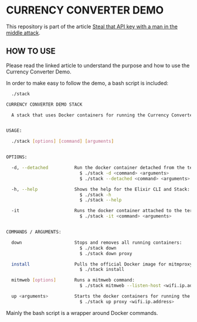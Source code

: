 # CURRENCY CONVERTER DEMO

This repository is part of the article [Steal that API key with a man in the middle attack](https://blog.approov.io/steal-that-api-key-with-a-man-in-the-middle-attack).


## HOW TO USE

Please read the linked article to understand the purpose and how to use the
Currency Converter Demo.

In order to make easy to follow the demo, a bash script is included:

```bash
  ./stack

CURRENCY CONVERTER DEMO STACK

  A stack that uses Docker containers for running the Currency Converter Demo.


USAGE:

  ./stack [options] [command] [arguments]


OPTIONS:

  -d, --detached          Run the docker container detached from the terminal:
                            $ ./stack -d <command> <arguments>
                            $ ./stack --detached <command> <arguments>

  -h, --help              Shows the help for the Elixir CLI and Stack:
                            $ ./stack -h
                            $ ./stack --help

  -it                     Runs the docker container attached to the terminal:
                            $ ./stack -it <command> <arguments>


COMMANDS / ARGUMENTS:

  down                    Stops and removes all running containers:
                            $ ./stack down
                            $ ./stack down proxy

  install                 Pulls the official Docker image for mitmproxy:
                            $ ./stack install

  mitmweb [options]       Runs a mitmweb command:
                            $ ./stack mitmweb --listen-host <wifi.ip.address> --web-iface <wifi.ip.address>

  up <arguments>          Starts the docker containers for running the stack:
                            $ ./stack up proxy <wifi.ip.address>

```

Mainly the bash script is a wrapper around Docker commands.
